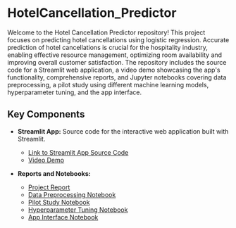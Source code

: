 # HotelCancellation_Predictor
Welcome to the Hotel Cancellation Predictor repository! This project focuses on predicting hotel cancellations using logistic regression. Accurate prediction of hotel cancellations is crucial for the hospitality industry, enabling effective resource management, optimizing room availability and improving overall customer satisfaction.
The repository includes the source code for a Streamlit web application, a video demo showcasing the app's functionality, comprehensive reports, and Jupyter notebooks covering data preprocessing, a pilot study using different machine learning models, hyperparameter tuning, and the app interface.

## Key Components

- **Streamlit App:** Source code for the interactive web application built with Streamlit.
  - [Link to Streamlit App Source Code](https://github.com/faridasimaika/HotelCancellation_Predictor/blob/main/main.py)
  - [Video Demo](https://github.com/faridasimaika/HotelCancellation_Predictor/blob/main/ProjectDemo%202.mov)

- **Reports and Notebooks:**
  - [Project Report](https://github.com/faridasimaika/HotelCancellation_Predictor/blob/main/Reports%20Merged.pdf)
  - [Data Preprocessing Notebook](https://github.com/faridasimaika/HotelCancellation_Predictor/blob/main/Phase%202%20ML.pdf)
  - [Pilot Study Notebook](https://github.com/faridasimaika/HotelCancellation_Predictor/blob/main/Phase%203.ipynb)
  - [Hyperparameter Tuning Notebook](https://github.com/faridasimaika/HotelCancellation_Predictor/blob/main/Logistic%20-%20Hyperparameter%20Tuning.ipynb)
  - [App Interface Notebook](https://github.com/faridasimaika/HotelCancellation_Predictor/blob/main/main.py)
